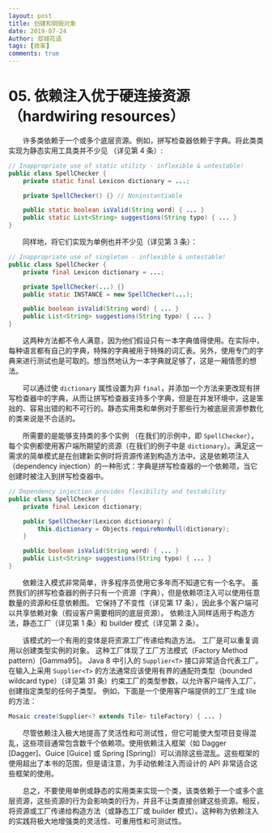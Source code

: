 ```yaml
---
layout: post
title: 创建和销毁对象
date: 2019-07-24
Author: 邶城花语
tags: [效率]
comments: true
---
```


# 05.  依赖注入优于硬连接资源（hardwiring resources）


　　许多类依赖于一个或多个底层资源。例如，拼写检查器依赖于字典。将此类类实现为静态实用工具类并不少见 （详见第 4 条）:

```java
// Inappropriate use of static utility - inflexible & untestable!
public class SpellChecker {
    private static final Lexicon dictionary = ...;

    private SpellChecker() {} // Noninstantiable

    public static boolean isValid(String word) { ... }
    public static List<String> suggestions(String typo) { ... }
}
```

　　同样地，将它们实现为单例也并不少见（详见第 3 条）：


```java
// Inappropriate use of singleton - inflexible & untestable!
public class SpellChecker {
    private final Lexicon dictionary = ...;

    private SpellChecker(...) {}
    public static INSTANCE = new SpellChecker(...);

    public boolean isValid(String word) { ... }
    public List<String> suggestions(String typo) { ... }
}
```

　　这两种方法都不令人满意，因为他们假设只有一本字典值得使用。在实际中，每种语言都有自己的字典，特殊的字典被用于特殊的词汇表。另外，使用专门的字典来进行测试也是可取的。想当然地认为一本字典就足够了，这是一厢情愿的想法。

　　可以通过使 `dictionary` 属性设置为非 `final`，并添加一个方法来更改现有拼写检查器中的字典，从而让拼写检查器支持多个字典，但是在并发环境中，这是笨拙的、容易出错的和不可行的。静态实用类和单例对于那些行为被底层资源参数化的类来说是不合适的。

　　所需要的是能够支持类的多个实例 （在我们的示例中，即 `SpellChecker`），每个实例都使用客户端所期望的资源（在我们的例子中是 `dictionary`）。满足这一需求的简单模式是在创建新实例时将资源传递到构造方法中。这是依赖项注入（dependency injection）的一种形式：字典是拼写检查器的一个依赖项，当它创建时被注入到拼写检查器中。


```java
// Dependency injection provides flexibility and testability
public class SpellChecker {
    private final Lexicon dictionary;

    public SpellChecker(Lexicon dictionary) {
        this.dictionary = Objects.requireNonNull(dictionary);
    }

    public boolean isValid(String word) { ... }
    public List<String> suggestions(String typo) { ... }
}
```
　　依赖注入模式非常简单，许多程序员使用它多年而不知道它有一个名字。 虽然我们的拼写检查器的例子只有一个资源（字典），但是依赖项注入可以使用任意数量的资源和任意依赖图。 它保持了不变性（详见第 17 条），因此多个客户端可以共享依赖对象（假设客户需要相同的底层资源）。 依赖注入同样适用于构造方法，静态工厂（详见第 1 条）和 builder 模式（详见第 2 条）。

　　该模式的一个有用的变体是将资源工厂传递给构造方法。 工厂是可以重复调用以创建类型实例的对象。 这种工厂体现了工厂方法模式（Factory Method pattern）[Gamma95]。 Java 8 中引入的 `Supplier<T>` 接口非常适合代表工厂。 在输入上采用 `Supplier<T>` 的方法通常应该使用有界的通配符类型（bounded wildcard type）（详见第 31 条）约束工厂的类型参数，以允许客户端传入工厂，创建指定类型的任何子类型。 例如，下面是一个使用客户端提供的工厂生成 tile 的方法：

```java
Mosaic create(Supplier<? extends Tile> tileFactory) { ... }
```

　　尽管依赖注入极大地提高了灵活性和可测试性，但它可能使大型项目变得混乱，这些项目通常包含数千个依赖项。使用依赖注入框架（如 Dagger [Dagger]、Guice [Guice] 或 Spring [Spring]）可以消除这些混乱。这些框架的使用超出了本书的范围，但是请注意，为手动依赖注入而设计的 API 非常适合这些框架的使用。

　　总之，不要使用单例或静态的实用类来实现一个类，该类依赖于一个或多个底层资源，这些资源的行为会影响类的行为，并且不让类直接创建这些资源。相反，将资源或工厂传递给构造方法（或静态工厂或 builder 模式）。这种称为依赖注入的实践将极大地增强类的灵活性、可重用性和可测试性。
